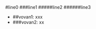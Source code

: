 #line0
###line1
#####line2
######line3
<ul>
  <li>##vovan1: xxx</li>
  <li>###vovan2: xx</li>
</ul>
